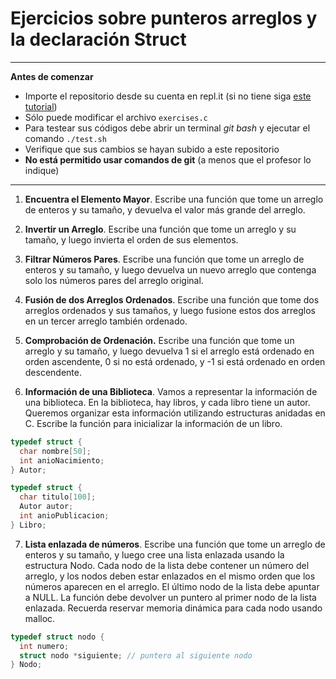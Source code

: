 

Ejercicios sobre punteros arreglos y la declaración Struct
=====


---
**Antes de comenzar**

* Importe el repositorio desde su cuenta en repl.it (si no tiene siga [este tutorial](https://chartreuse-goal-d5c.notion.site/C-mo-comenzar-con-los-labs-b4dd8c7abc5a425d8f25e2eaa060e5b5?pvs=4))
* Sólo puede modificar el archivo `exercises.c` 
* Para testear sus códigos debe abrir un terminal *git bash* y ejecutar el comando `./test.sh`
* Verifique que sus cambios se hayan subido a este repositorio
* **No está permitido usar comandos de git** (a menos que el profesor lo indique)
---

1. **Encuentra el Elemento Mayor**. Escribe una función que tome un arreglo de enteros
y su tamaño, y devuelva el valor más grande del arreglo.

2. **Invertir un Arreglo**. Escribe una función que tome un arreglo y su tamaño, y luego
invierta el orden de sus elementos.

3. **Filtrar Números Pares**. Escribe una función que tome un arreglo de enteros
y su tamaño, y luego devuelva un nuevo arreglo que contenga solo
los números pares del arreglo original.

4. **Fusión de dos Arreglos Ordenados**. Escribe una función que tome dos arreglos
ordenados y sus tamaños, y luego fusione estos dos
arreglos en un tercer arreglo también ordenado.

5. **Comprobación de Ordenación.** Escribe una función que tome un arreglo y su tamaño,
y luego devuelva 1 si el arreglo está ordenado en orden ascendente,
  0 si no está ordenado, y -1 si está ordenado en orden descendente.

6. **Información de una Biblioteca**. Vamos a representar la información de una biblioteca. En la
biblioteca, hay libros, y cada libro tiene un autor. Queremos organizar esta
información utilizando estructuras anidadas en C. Escribe la función para
inicializar la información de un libro.

````c
typedef struct {
  char nombre[50];
  int anioNacimiento;
} Autor;

typedef struct {
  char titulo[100];
  Autor autor;
  int anioPublicacion;
} Libro;
````

7. **Lista enlazada de números**. Escribe una función que tome un arreglo de enteros y su tamaño, y
luego cree una lista enlazada usando la estructura Nodo. Cada nodo de la lista
debe contener un número del arreglo, y los nodos deben estar enlazados en el
mismo orden que los números aparecen en el arreglo. El último nodo de la lista
debe apuntar a NULL. La función debe devolver un puntero al primer nodo de la
lista enlazada.
Recuerda reservar memoria dinámica para cada nodo usando malloc.

````c
typedef struct nodo {
  int numero;
  struct nodo *siguiente; // puntero al siguiente nodo
} Nodo;
````
